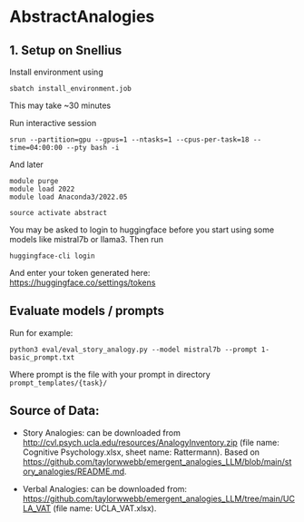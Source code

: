 # AbstractAnalogies

## 1. Setup on Snellius
Install environment using
```
sbatch install_environment.job
```
This may take ~30 minutes

Run interactive session
```
srun --partition=gpu --gpus=1 --ntasks=1 --cpus-per-task=18 --time=04:00:00 --pty bash -i
```

And later
```
module purge
module load 2022
module load Anaconda3/2022.05

source activate abstract
```

You may be asked to login to huggingface before you start using some models like mistral7b or llama3. Then run
```
huggingface-cli login
```
And enter your token generated here: https://huggingface.co/settings/tokens

## Evaluate models / prompts

Run for example:
```
python3 eval/eval_story_analogy.py --model mistral7b --prompt 1-basic_prompt.txt
```
Where prompt is the file with your prompt in directory `prompt_templates/{task}/`

## Source of Data:
- Story Analogies: can be downloaded from http://cvl.psych.ucla.edu/resources/AnalogyInventory.zip (file name: Cognitive Psychology.xlsx, sheet name: Rattermann). Based on https://github.com/taylorwwebb/emergent_analogies_LLM/blob/main/story_analogies/README.md.

- Verbal Analogies: can be downloaded from: https://github.com/taylorwwebb/emergent_analogies_LLM/tree/main/UCLA_VAT (file name: UCLA_VAT.xlsx). 